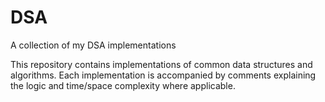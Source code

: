 # DSA

A collection of my DSA implementations

This repository contains implementations of common data structures and algorithms. Each implementation is accompanied by comments explaining the logic and time/space complexity where applicable.
